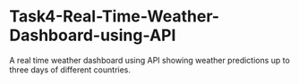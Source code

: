# Task4-Real-Time-Weather-Dashboard-using-API
A real time weather dashboard using API showing weather predictions up to three days of different countries.
